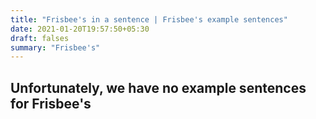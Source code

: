 ```yaml
---
title: "Frisbee's in a sentence | Frisbee's example sentences"
date: 2021-01-20T19:57:50+05:30
draft: falses
summary: "Frisbee's"
---
```

## Unfortunately, we have no example sentences for Frisbee's                 
